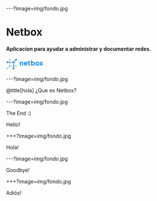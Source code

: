 ---?image=img/fondo.jpg

# Netbox


#### Aplicacion para ayudar a administrar y documentar redes.

![Logo](logo.jpg)

---?image=img/fondo.jpg

@title[hola]
¿Que es Netbox?

---?image=img/fondo.jpg

The End :)

Hello!

+++?image=img/fondo.jpg

Hola!

---?image=img/fondo.jpg

Goodbye!

+++?image=img/fondo.jpg

Adiós!
